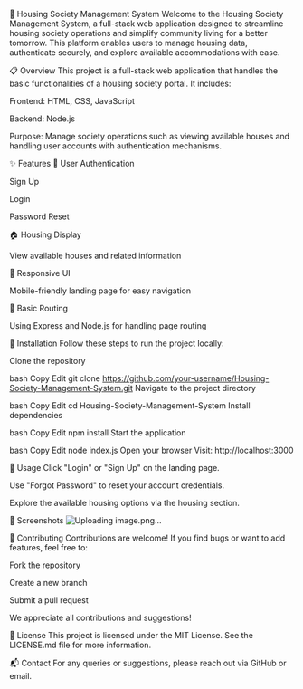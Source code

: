 🏡 Housing Society Management System
Welcome to the Housing Society Management System, a full-stack web application designed to streamline housing society operations and simplify community living for a better tomorrow. This platform enables users to manage housing data, authenticate securely, and explore available accommodations with ease.

📋 Overview
This project is a full-stack web application that handles the basic functionalities of a housing society portal. It includes:

Frontend: HTML, CSS, JavaScript

Backend: Node.js

Purpose: Manage society operations such as viewing available houses and handling user accounts with authentication mechanisms.

✨ Features
🔐 User Authentication

Sign Up

Login

Password Reset

🏠 Housing Display

View available houses and related information

📱 Responsive UI

Mobile-friendly landing page for easy navigation

🧭 Basic Routing

Using Express and Node.js for handling page routing

🚀 Installation
Follow these steps to run the project locally:

Clone the repository

bash
Copy
Edit
git clone https://github.com/your-username/Housing-Society-Management-System.git
Navigate to the project directory

bash
Copy
Edit
cd Housing-Society-Management-System
Install dependencies

bash
Copy
Edit
npm install
Start the application

bash
Copy
Edit
node index.js
Open your browser
Visit: http://localhost:3000

📖 Usage
Click "Login" or "Sign Up" on the landing page.

Use "Forgot Password" to reset your account credentials.

Explore the available housing options via the housing section.

📸 Screenshots
![Uploading image.png…]()



🤝 Contributing
Contributions are welcome!
If you find bugs or want to add features, feel free to:

Fork the repository

Create a new branch

Submit a pull request

We appreciate all contributions and suggestions!

📄 License
This project is licensed under the MIT License.
See the LICENSE.md file for more information.

📬 Contact
For any queries or suggestions, please reach out via GitHub or email.
